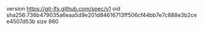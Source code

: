 version https://git-lfs.github.com/spec/v1
oid sha256:736b479035a6eaa5d9e201d84616713ff506cf44bb7e7c888e3b2cee4507d53b
size 860
